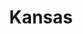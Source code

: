 ---
title: "Kansas"
hashtag: "kansas"
borders:
  - Colorado
  - Missouri
  - Nebraska
  - Oklahoma
tags:
  - State
  - United States
---